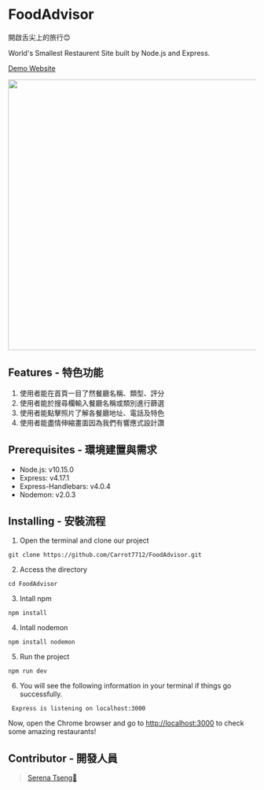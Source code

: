 # FoodAdvisor

開啟舌尖上的旅行😊

World's Smallest Restaurent Site built by Node.js and Express.

[Demo Website](https://carrot7712.github.io/FoodAdvisor/)

<div align=center><img width="700" height="550" src="https://i.imgur.com/XXgFRKx.png"></div>

## Features - 特色功能

1. 使用者能在首頁一目了然餐廳名稱、類型、評分
2. 使用者能於搜尋欄輸入餐廳名稱或類別進行篩選
3. 使用者能點擊照片了解各餐廳地址、電話及特色
4. 使用者能盡情伸縮畫面因為我們有響應式設計讚


## Prerequisites - 環境建置與需求

* Node.js: v10.15.0
* Express: v4.17.1
* Express-Handlebars: v4.0.4
* Nodemon: v2.0.3

## Installing - 安裝流程

1. Open the terminal and clone our project

```
git clone https://github.com/Carrot7712/FoodAdvisor.git
```

2. Access the directory

```
cd FoodAdvisor
```

3. Intall npm 

```
npm install 
```

4. Intall nodemon

```
npm install nodemon
```

5. Run the project
```
npm run dev
```

6. You will see the following information in your terminal if things go successfully.

```
 Express is listening on localhost:3000
```

Now, open the Chrome browser and go to [http://localhost:3000](http://localhost:3000) to check some amazing restaurants!



## Contributor - 開發人員

> [Serena Tseng🥕](https://github.com/Carrot7712)
